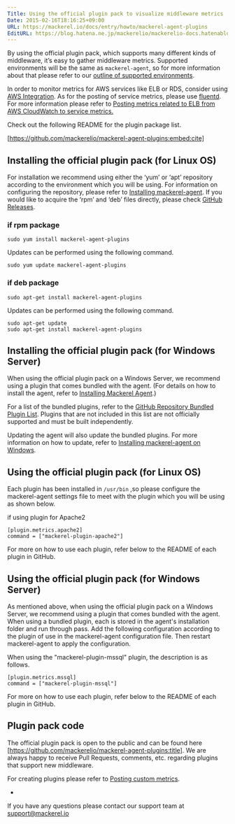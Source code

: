 ```yaml
---
Title: Using the official plugin pack to visualize middleware metrics
Date: 2015-02-16T18:16:25+09:00
URL: https://mackerel.io/docs/entry/howto/mackerel-agent-plugins
EditURL: https://blog.hatena.ne.jp/mackerelio/mackerelio-docs.hatenablog.mackerel.io/atom/entry/8454420450083908463
---
```


By using the official plugin pack, which supports many different kinds of middleware, it’s easy to gather middleware metrics. Supported environments will be the same as `mackerel-agent`, so for more information about that please refer to our [outline of supported environments](https://mackerel.io/docs/entry/overview#support-environments).

In order to monitor metrics for AWS services like ELB or RDS, consider using [AWS Integration](https://mackerel.io/docs/entry/integrations/aws). As for the posting of service metrics, please use [fluentd](http://www.fluentd.org/). For more information please refer to [Posting metrics related to ELB from AWS CloudWatch to service metrics.](https://mackerel.io/docs/entry/advanced/fluentd#example-elb)

Check out the following README for the plugin package list.

[https://github.com/mackerelio/mackerel-agent-plugins:embed:cite]

## Installing the official plugin pack (for Linux OS)

For installation we recommend using either the ‘yum’ or ‘apt’ repository according to the environment which you will be using. For information on configuring the repository, please refer to [Installing mackerel-agent][]. If you would like to acquire the ‘rpm’ and ‘deb’ files directly, please check [GitHub Releases][].

[Installing mackerel-agent]: https://mackerel.io/my/instruction-agent
[GitHub Releases]: https://github.com/mackerelio/mackerel-agent-plugins/releases

### if rpm package

```
sudo yum install mackerel-agent-plugins
```

Updates can be performed using the following command.

```
sudo yum update mackerel-agent-plugins
```

### if deb package

```
sudo apt-get install mackerel-agent-plugins
```

Updates can be performed using the following command.

```
sudo apt-get update
sudo apt-get install mackerel-agent-plugins
```

## Installing the official plugin pack (for Windows Server)

When using the official plugin pack on a Windows Server, we recommend using a plugin that comes bundled with the agent. (For details on how to install the agent, refer to [Installing Mackerel Agent][].)

For a list of the bundled plugins, refer to the [GitHub Repository Bundled Plugin List][]. Plugins that are not included in this list are not officially supported and must be built independently.

Updating the agent will also update the bundled plugins. For more information on how to update, refer to [Installing mackerel-agent on Windows](https://mackerel.io/docs/entry/howto/install-agent/msi).

[Installing Mackerel Agent]: https://mackerel.io/my/instruction-agent
[GitHub Repository Bundled Plugin List]: https://github.com/mackerelio/mackerel-agent/blob/master/wix/plugins_windows.go

## Using the official plugin pack (for Linux OS)

Each plugin has been installed in `/usr/bin` ,so please configure the mackerel-agent settings file to meet with the plugin which you will be using as shown below.

if using plugin for Apache2
```
[plugin.metrics.apache2]
command = ["mackerel-plugin-apache2"]
```

For more on how to use each plugin, refer below to the README of each plugin in GitHub.

## Using the official plugin pack (for Windows Server)

As mentioned above, when using the official plugin pack on a Windows Server, we recommend using a plugin that comes bundled with the agent. When using a bundled plugin, each is stored in the agent's installation folder and run through pass. Add the following configuration according to the plugin of use in the mackerel-agent configuration file. Then restart mackerel-agent to apply the configuration.

When using the "mackerel-plugin-mssql" plugin, the description is as follows.

```
[plugin.metrics.mssql]
command = ["mackerel-plugin-mssql"]
```

For more on how to use each plugin, refer below to the README of each plugin in GitHub.

## Plugin pack code

The official plugin pack is open to the public and can be found here [https://github.com/mackerelio/mackerel-agent-plugins:title].
We are always happy to receive Pull Requests, comments, etc. regarding plugins that support new middleware.

For creating plugins please refer to [Posting custom metrics](https://mackerel.io/docs/entry/advanced/custom-metrics).

-

If you have any questions please contact our support team at support@mackerel.io
